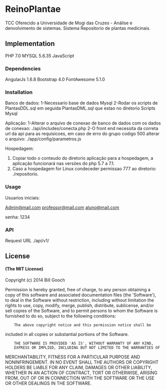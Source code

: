 # ReinoPlantae

TCC Oferecido a Universidade de Mogi das Cruzes - Análise e denvolvimento de sistemas.
Sistema Repositorio de plantas medicinais.

## Implementation

PHP 7.0
MYSQL 5.6.35
JavaScript

### Dependencies

AngularJs 1.6.8
Bootstrap 4.0
FontAwesome 5.1.0

### Installation

Banco de dados:
1-Necessario base de dados Mysql
2-Rodar os scripts de PlantasDDL.sql em seguida PlantasDML.sql que estao no diretorio Scripts Mysql

Aplicação:
1-Alterar o arquivo de conexao de banco de dados com os dados de conexao: ./api/includes/conecta.php
2-O front end necessita da correta url da api para as requisicoes, em caso de erro do grupo codigo 500 alterar o arquivo: ./app/config/parametros.js

Hospedagem:
1. Copiar todo o conteudo do diretorio aplicação para a hospedagem, a aplicação funcionará nas versões do php 5.7 a 7.1. 
2. Caso a hospedagem for Linux condeceder permissao 777 ao diretorio: ./repositorio.

### Usage

Usuarios iniciais:

Admin@mail.com
professor@mail.com
aluno@mail.com

senha: 1234

### API

Request URL ./api/v1/

## License

#### (The MIT License)

Copyright (c) 2014 Bill Gooch

Permission is hereby granted, free of charge, to any person obtaining
a copy of this software and associated documentation files (the
'Software'), to deal in the Software without restriction, including
without limitation the rights to use, copy, modify, merge, publish,
        distribute, sublicense, and/or sell copies of the Software, and to
permit persons to whom the Software is furnished to do so, subject to
the following conditions:

        The above copyright notice and this permission notice shall be
included in all copies or substantial portions of the Software.

        THE SOFTWARE IS PROVIDED 'AS IS', WITHOUT WARRANTY OF ANY KIND,
        EXPRESS OR IMPLIED, INCLUDING BUT NOT LIMITED TO THE WARRANTIES OF
MERCHANTABILITY, FITNESS FOR A PARTICULAR PURPOSE AND NONINFRINGEMENT.
        IN NO EVENT SHALL THE AUTHORS OR COPYRIGHT HOLDERS BE LIABLE FOR ANY
CLAIM, DAMAGES OR OTHER LIABILITY, WHETHER IN AN ACTION OF CONTRACT,
        TORT OR OTHERWISE, ARISING FROM, OUT OF OR IN CONNECTION WITH THE
SOFTWARE OR THE USE OR OTHER DEALINGS IN THE SOFTWARE.